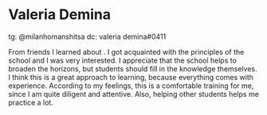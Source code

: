 # Valeria Demina

tg: @milanhomanshitsa
dc: valeria demina#0411

From friends I learned about . I got acquainted with the principles of the school and I was very interested. I appreciate that the school helps to broaden the horizons, but students should fill in the knowledge themselves. I think this is a great approach to learning, because everything comes with experience. According to my feelings, this is a comfortable training for me, since I am quite diligent and attentive. Also, helping other students helps me practice a lot.
